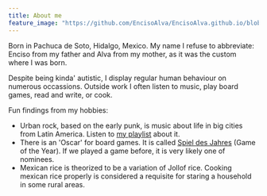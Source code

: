 ```yaml
---
title: About me
feature_image: "https://github.com/EncisoAlva/EncisoAlva.github.io/blob/main/img/banner_TB.jpg?raw=true"
---
```


Born in Pachuca de Soto, Hidalgo, Mexico. My name I refuse to abbreviate: Enciso from my father and Alva from my mother, as it was the custom where I was born. 

Despite being kinda' autistic, I display regular human behaviour on numerous occassions. Outside work I often listen to music, play board games, read and write, or cook.

Fun findings from my hobbies:

* Urban rock, based on the early punk, is music about life in big cities from Latin America. Listen to [my playlist](https://open.spotify.com/playlist/6n2246dw0TA2m6GvpSwbXc?si=2a58573913bb4266) about it.
* There is an 'Oscar' for board games. It is called [Spiel des Jahres](https://www.spiel-des-jahres.de/en/games/) (Game of the Year). If we played a game before, it is very likely one of nominees.
* Mexican rice is theorized to be a variation of Jollof rice. Cooking  mexican rice properly is considered a requisite for staring a household in some rural areas.